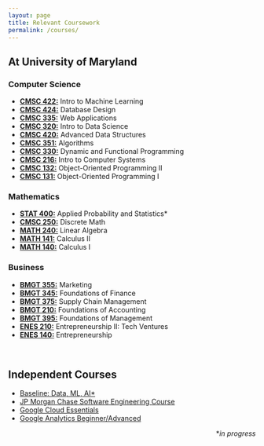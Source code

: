 ```yaml
---
layout: page
title: Relevant Coursework
permalink: /courses/
---
```


<h2>At University of Maryland</h2>

<h3>Computer Science</h3>

<ul>
	<li><a href="https://planetterp.com/course/CMSC422"><b>CMSC 422:</b></a> Intro to Machine Learning</li>
	<li><a href="https://planetterp.com/course/CMSC424"><b>CMSC 424:</b></a> Database Design</li>
	<li><a href="https://planetterp.com/course/CMSC335"><b>CMSC 335:</b></a> Web Applications</li>
	<li><a href="https://planetterp.com/course/CMSC320"><b>CMSC 320:</b></a> Intro to Data Science</li>
	<li><a href="https://planetterp.com/course/CMSC420"><b>CMSC 420:</b></a> Advanced Data Structures</li>
	<li><a href="https://planetterp.com/course/CMSC351"><b>CMSC 351:</b></a> Algorithms</li>
	<li><a href="https://planetterp.com/course/CMSC330"><b>CMSC 330:</b></a> Dynamic and Functional Programming</li>
	<li><a href="https://planetterp.com/course/CMSC216"><b>CMSC 216:</b></a> Intro to Computer Systems</li>
	<li><a href="https://planetterp.com/course/CMSC132"><b>CMSC 132:</b></a> Object-Oriented Programming II</li>
	<li><a href="https://planetterp.com/course/CMSC131"><b>CMSC 131:</b></a> Object-Oriented Programming I</li>
</ul>

<h3>Mathematics</h3>

<ul>
	<li><a href="https://planetterp.com/course/STAT400"><b>STAT 400:</b></a> Applied Probability and Statistics*</li>
	<li><a href="https://planetterp.com/course/CMSC250"><b>CMSC 250:</b></a> Discrete Math</li>
	<li><a href="https://planetterp.com/course/MATH240"><b>MATH 240:</b></a> Linear Algebra</li>
	<li><a href="https://planetterp.com/course/MATH141"><b>MATH 141:</b></a> Calculus II</li>
	<li><a href="https://planetterp.com/course/MATH140"><b>MATH 140:</b></a> Calculus I</li>
</ul>

<h3>Business</h3>

<ul>
	<li><a href="https://planetterp.com/course/BMGT355"><b>BMGT 355:</b></a> Marketing</li>
	<li><a href="https://planetterp.com/course/BMGT345"><b>BMGT 345:</b></a> Foundations of Finance</li>
	<li><a href="https://planetterp.com/course/BMGT375"><b>BMGT 375:</b></a> Supply Chain Management</li>
	<li><a href="https://planetterp.com/course/BMGT210"><b>BMGT 210:</b></a> Foundations of Accounting</li>
	<li><a href="https://planetterp.com/course/BMGT395"><b>BMGT 395:</b></a> Foundations of Management</li>
	<li><a href="https://planetterp.com/course/ENES210"><b>ENES 210:</b></a> Entrepreneurship II: Tech Ventures</li>
	<li><a href="https://planetterp.com/course/ENES140"><b>ENES 140:</b></a> Entrepreneurship</li>
</ul>

<br>

<h2>Independent Courses</h2>

<ul>
	<li><a href="https://www.cloudskillsboost.google/quests/34">Baseline: Data, ML, AI*</a></li>
	<li><a href="https://www.theforage.com/virtual-internships/prototype/R5iK7HMxJGBgaSbvk/Technology">JP Morgan Chase Software Engineering Course</a></li>
	<li><a href="https://www.cloudskillsboost.google/quests/23">Google Cloud Essentials</a></li>
	<li><a href="https://analytics.google.com/analytics/academy/">Google Analytics Beginner/Advanced</a></li>
</ul>

<div align= "right">
	*<i>in progress</i>
</div>
